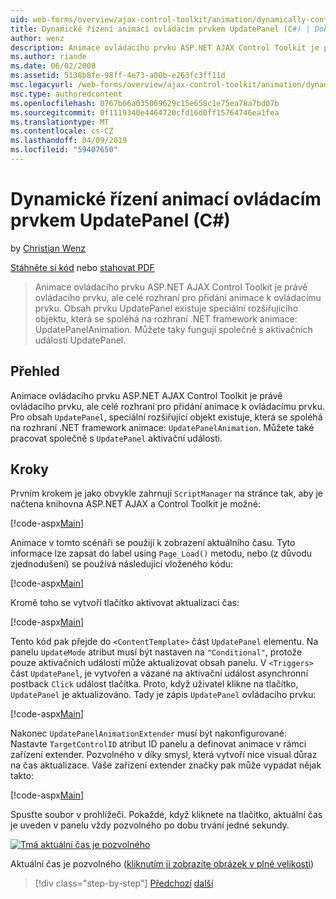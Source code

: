 ```yaml
---
uid: web-forms/overview/ajax-control-toolkit/animation/dynamically-controlling-updatepanel-animations-cs
title: Dynamické řízení animací ovládacím prvkem UpdatePanel (C#) | Dokumentace Microsoftu
author: wenz
description: Animace ovládacího prvku ASP.NET AJAX Control Toolkit je právě ovládacího prvku, ale celé rozhraní pro přidání animace k ovládacímu prvku. Pro obsah...
ms.author: riande
ms.date: 06/02/2008
ms.assetid: 5138b8fe-98ff-4e73-a00b-e263fc3ff11d
msc.legacyurl: /web-forms/overview/ajax-control-toolkit/animation/dynamically-controlling-updatepanel-animations-cs
msc.type: authoredcontent
ms.openlocfilehash: 0767b66a035069629c15e658c1e75ea78a7bd07b
ms.sourcegitcommit: 0f1119340e4464720cfd16d0ff15764746ea1fea
ms.translationtype: MT
ms.contentlocale: cs-CZ
ms.lasthandoff: 04/09/2019
ms.locfileid: "59407650"
---
```

# <a name="dynamically-controlling-updatepanel-animations-c"></a>Dynamické řízení animací ovládacím prvkem UpdatePanel (C#)

by [Christian Wenz](https://github.com/wenz)

[Stáhněte si kód](http://download.microsoft.com/download/9/3/f/93f8daea-bebd-4821-833b-95205389c7d0/UpdatePanelAnimation2.cs.zip) nebo [stahovat PDF](http://download.microsoft.com/download/b/6/a/b6ae89ee-df69-4c87-9bfb-ad1eb2b23373/updatepanelanimation2CS.pdf)

> Animace ovládacího prvku ASP.NET AJAX Control Toolkit je právě ovládacího prvku, ale celé rozhraní pro přidání animace k ovládacímu prvku. Obsah prvku UpdatePanel existuje speciální rozšiřujícího objektu, která se spoléhá na rozhraní .NET framework animace: UpdatePanelAnimation. Můžete taky fungují společně s aktivačních událostí UpdatePanel.


## <a name="overview"></a>Přehled

Animace ovládacího prvku ASP.NET AJAX Control Toolkit je právě ovládacího prvku, ale celé rozhraní pro přidání animace k ovládacímu prvku. Pro obsah `UpdatePanel`, speciální rozšiřující objekt existuje, která se spoléhá na rozhraní .NET framework animace: `UpdatePanelAnimation`. Můžete také pracovat společně s `UpdatePanel` aktivační události.

## <a name="steps"></a>Kroky

Prvním krokem je jako obvykle zahrnují `ScriptManager` na stránce tak, aby je načtena knihovna ASP.NET AJAX a Control Toolkit je možné:


[!code-aspx[Main](dynamically-controlling-updatepanel-animations-cs/samples/sample1.aspx)]

Animace v tomto scénáři se použijí k zobrazení aktuálního času. Tyto informace lze zapsat do label using `Page_Load()` metodu, nebo (z důvodu zjednodušení) se používá následující vloženého kódu:


[!code-aspx[Main](dynamically-controlling-updatepanel-animations-cs/samples/sample2.aspx)]

Kromě toho se vytvoří tlačítko aktivovat aktualizaci čas:


[!code-aspx[Main](dynamically-controlling-updatepanel-animations-cs/samples/sample3.aspx)]

Tento kód pak přejde do `<ContentTemplate>` část `UpdatePanel` elementu. Na panelu `UpdateMode` atribut musí být nastaven na `"Conditional"`, protože pouze aktivačních událostí může aktualizovat obsah panelu. V `<Triggers>` část `UpdatePanel`, je vytvořen a vázané na aktivační událost asynchronní postback `Click` událost tlačítka. Proto, když uživatel klikne na tlačítko, `UpdatePanel` je aktualizováno. Tady je zápis `UpdatePanel` ovládacího prvku:


[!code-aspx[Main](dynamically-controlling-updatepanel-animations-cs/samples/sample4.aspx)]

Nakonec `UpdatePanelAnimationExtender` musí být nakonfigurované: Nastavte `TargetControlID` atribut ID panelu a definovat animace v rámci zařízení extender. Pozvolného v díky smysl, která vytvoří nice visual důraz na čas aktualizace. Vaše zařízení extender značky pak může vypadat nějak takto:


[!code-aspx[Main](dynamically-controlling-updatepanel-animations-cs/samples/sample5.aspx)]

Spusťte soubor v prohlížeči. Pokaždé, když kliknete na tlačítko, aktuální čas je uveden v panelu vždy pozvolného po dobu trvání jedné sekundy.


[![Tmá aktuální čas je pozvolného](dynamically-controlling-updatepanel-animations-cs/_static/image2.png)](dynamically-controlling-updatepanel-animations-cs/_static/image1.png)

Aktuální čas je pozvolného ([kliknutím ji zobrazíte obrázek v plné velikosti](dynamically-controlling-updatepanel-animations-cs/_static/image3.png))

> [!div class="step-by-step"]
> [Předchozí](animating-an-updatepanel-control-cs.md)
> [další](adding-animation-to-a-control-vb.md)
